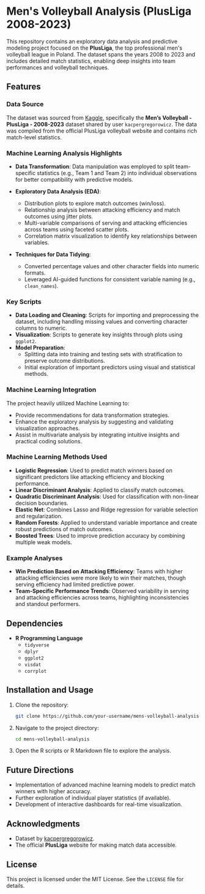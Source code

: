 # Men's Volleyball Analysis (PlusLiga 2008-2023)

This repository contains an exploratory data analysis and predictive modeling project focused on the **PlusLiga**, the top professional men's volleyball league in Poland. The dataset spans the years 2008 to 2023 and includes detailed match statistics, enabling deep insights into team performances and volleyball techniques.

## Features

### Data Source

The dataset was sourced from [Kaggle](https://www.kaggle.com/), specifically the **Men’s Volleyball - PlusLiga - 2008-2023** dataset shared by user `kacpergregorowicz`. The data was compiled from the official PlusLiga volleyball website and contains rich match-level statistics.

### Machine Learning Analysis Highlights

- **Data Transformation**: Data manipulation was employed to split team-specific statistics (e.g., Team 1 and Team 2) into individual observations for better compatibility with predictive models.

- **Exploratory Data Analysis (EDA)**:

  - Distribution plots to explore match outcomes (win/loss).
  - Relationship analysis between attacking efficiency and match outcomes using jitter plots.
  - Multi-variable comparisons of serving and attacking efficiencies across teams using faceted scatter plots.
  - Correlation matrix visualization to identify key relationships between variables.

- **Techniques for Data Tidying**:

  - Converted percentage values and other character fields into numeric formats.
  - Leveraged AI-guided functions for consistent variable naming (e.g., `clean_names`).

### Key Scripts

- **Data Loading and Cleaning**: Scripts for importing and preprocessing the dataset, including handling missing values and converting character columns to numeric.
- **Visualization**: Scripts to generate key insights through plots using `ggplot2`.
- **Model Preparation**:
  - Splitting data into training and testing sets with stratification to preserve outcome distributions.
  - Initial exploration of important predictors using visual and statistical methods.

### Machine Learning Integration

The project heavily utilized Machine Learning to:

- Provide recommendations for data transformation strategies.
- Enhance the exploratory analysis by suggesting and validating visualization approaches.
- Assist in multivariate analysis by integrating intuitive insights and practical coding solutions.

### Machine Learning Methods Used

- **Logistic Regression**: Used to predict match winners based on significant predictors like attacking efficiency and blocking performance.
- **Linear Discriminant Analysis**: Applied to classify match outcomes.
- **Quadratic Discriminant Analysis**: Used for classification with non-linear decision boundaries.
- **Elastic Net**: Combines Lasso and Ridge regression for variable selection and regularization.
- **Random Forests**: Applied to understand variable importance and create robust predictions of match outcomes.
- **Boosted Trees**: Used to improve prediction accuracy by combining multiple weak models.

### Example Analyses

- **Win Prediction Based on Attacking Efficiency**:
  Teams with higher attacking efficiencies were more likely to win their matches, though serving efficiency had limited predictive power.
- **Team-Specific Performance Trends**:
  Observed variability in serving and attacking efficiencies across teams, highlighting inconsistencies and standout performers.

## Dependencies

- **R Programming Language**
  - `tidyverse`
  - `dplyr`
  - `ggplot2`
  - `visdat`
  - `corrplot`

## Installation and Usage

1. Clone the repository:
   ```bash
   git clone https://github.com/your-username/mens-volleyball-analysis.git
   ```
2. Navigate to the project directory:
   ```bash
   cd mens-volleyball-analysis
   ```
3. Open the R scripts or R Markdown file to explore the analysis.

## Future Directions

- Implementation of advanced machine learning models to predict match winners with higher accuracy.
- Further exploration of individual player statistics (if available).
- Development of interactive dashboards for real-time visualization.

## Acknowledgments

- Dataset by [kacpergregorowicz](https://www.kaggle.com/kacpergregorowicz).
- The official **PlusLiga** website for making match data accessible.

## License

This project is licensed under the MIT License. See the `LICENSE` file for details.

